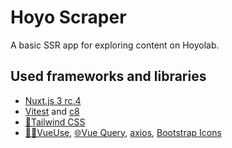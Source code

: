 # Hoyo Scraper

A basic SSR app for exploring content on Hoyolab.

## Used frameworks and libraries

- [Nuxt.js 3 rc.4](https://v3.nuxtjs.org)
- [Vitest](https://vitest.dev/) and [c8](https://github.com/bcoe/c8)
- [💨Tailwind CSS](https://tailwindcss.com)
- [👨‍🏭VueUse](https://vueuse.org/), [🌐Vue Query](https://vue-query.vercel.app/#/), [axios](https://axios-http.com/), [Bootstrap Icons](https://icons.getbootstrap.com/)
